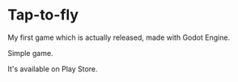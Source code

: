 # Tap-to-fly
My first game which is actually released, made with Godot Engine.

Simple game.

It's available on Play Store.
